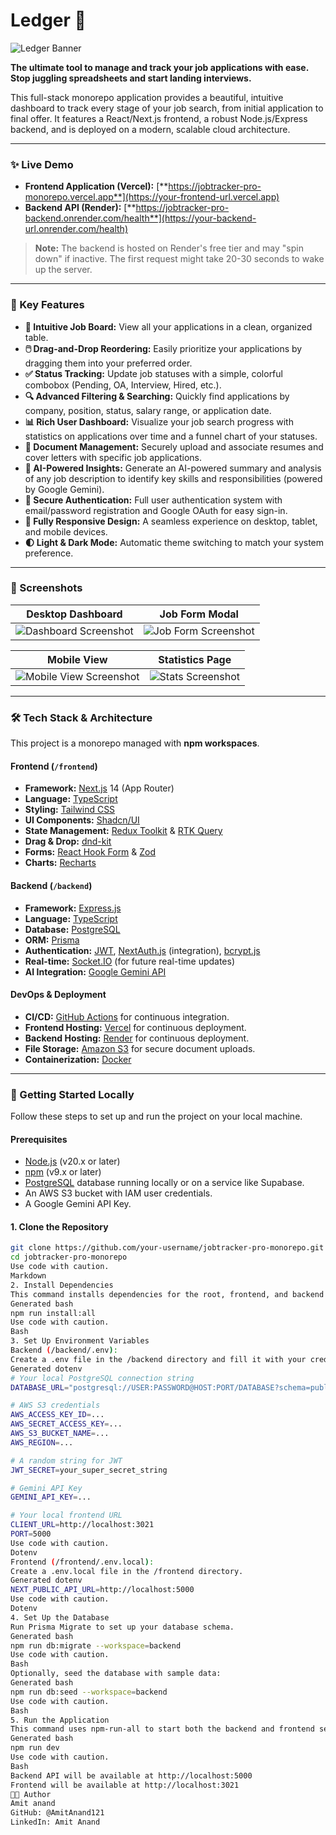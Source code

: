 # Ledger 🚀

![Ledger Banner](https://via.placeholder.com/1200x630/8DBCC7/000000?text=Ledger)

**The ultimate tool to manage and track your job applications with ease. Stop juggling spreadsheets and start landing interviews.**

This full-stack monorepo application provides a beautiful, intuitive dashboard to track every stage of your job search, from initial application to final offer. It features a React/Next.js frontend, a robust Node.js/Express backend, and is deployed on a modern, scalable cloud architecture.

---

### ✨ Live Demo

-   **Frontend Application (Vercel):** [**https://jobtracker-pro-monorepo.vercel.app**](https://your-frontend-url.vercel.app)
-   **Backend API (Render):** [**https://jobtracker-pro-backend.onrender.com/health**](https://your-backend-url.onrender.com/health)

> **Note:** The backend is hosted on Render's free tier and may "spin down" if inactive. The first request might take 20-30 seconds to wake up the server.

---

### 🌟 Key Features

*   **💼 Intuitive Job Board:** View all your applications in a clean, organized table.
*   **🖱️ Drag-and-Drop Reordering:** Easily prioritize your applications by dragging them into your preferred order.
*   **✅ Status Tracking:** Update job statuses with a simple, colorful combobox (Pending, OA, Interview, Hired, etc.).
*   **🔍 Advanced Filtering & Searching:** Quickly find applications by company, position, status, salary range, or application date.
*   **📊 Rich User Dashboard:** Visualize your job search progress with statistics on applications over time and a funnel chart of your statuses.
*   **📄 Document Management:** Securely upload and associate resumes and cover letters with specific job applications.
*   **🧠 AI-Powered Insights:** Generate an AI-powered summary and analysis of any job description to identify key skills and responsibilities (powered by Google Gemini).
*   **🔐 Secure Authentication:** Full user authentication system with email/password registration and Google OAuth for easy sign-in.
*   **📱 Fully Responsive Design:** A seamless experience on desktop, tablet, and mobile devices.
*   **🌓 Light & Dark Mode:** Automatic theme switching to match your system preference.

---

### 📸 Screenshots

| Desktop Dashboard | Job Form Modal |
| :---: | :---: |
| ![Dashboard Screenshot](https://via.placeholder.com/800x500?text=Dashboard+View) | ![Job Form Screenshot](https://via.placeholder.com/800x500?text=Job+Form+Modal) |

| Mobile View | Statistics Page |
| :---: | :---: |
| ![Mobile View Screenshot](https://via.placeholder.com/400x700?text=Mobile+View) | ![Stats Screenshot](https://via.placeholder.com/800x500?text=Statistics+Page) |


---

### 🛠️ Tech Stack & Architecture

This project is a monorepo managed with **npm workspaces**.

#### **Frontend** (`/frontend`)
-   **Framework:** [Next.js](https://nextjs.org/) 14 (App Router)
-   **Language:** [TypeScript](https://www.typescriptlang.org/)
-   **Styling:** [Tailwind CSS](https://tailwindcss.com/)
-   **UI Components:** [Shadcn/UI](https://ui.shadcn.com/)
-   **State Management:** [Redux Toolkit](https://redux-toolkit.js.org/) & [RTK Query](https://redux-toolkit.js.org/rtk-query/overview)
-   **Drag & Drop:** [dnd-kit](https://dndkit.com/)
-   **Forms:** [React Hook Form](https://react-hook-form.com/) & [Zod](https://zod.dev/)
-   **Charts:** [Recharts](https://recharts.org/)

#### **Backend** (`/backend`)
-   **Framework:** [Express.js](https://expressjs.com/)
-   **Language:** [TypeScript](https://www.typescriptlang.org/)
-   **Database:** [PostgreSQL](https://www.postgresql.org/)
-   **ORM:** [Prisma](https://www.prisma.io/)
-   **Authentication:** [JWT](https://jwt.io/), [NextAuth.js](https://next-auth.js.org/) (integration), [bcrypt.js](https://github.com/dcodeIO/bcrypt.js)
-   **Real-time:** [Socket.IO](https://socket.io/) (for future real-time updates)
-   **AI Integration:** [Google Gemini API](https://ai.google.dev/)

#### **DevOps & Deployment**
-   **CI/CD:** [GitHub Actions](https://github.com/features/actions) for continuous integration.
-   **Frontend Hosting:** [Vercel](https://vercel.com/) for continuous deployment.
-   **Backend Hosting:** [Render](https://render.com/) for continuous deployment.
-   **File Storage:** [Amazon S3](https://aws.amazon.com/s3/) for secure document uploads.
-   **Containerization:** [Docker](https://www.docker.com/)

---

### 🚀 Getting Started Locally

Follow these steps to set up and run the project on your local machine.

#### **Prerequisites**
-   [Node.js](https://nodejs.org/en/) (v20.x or later)
-   [npm](https://www.npmjs.com/) (v9.x or later)
-   [PostgreSQL](https://www.postgresql.org/download/) database running locally or on a service like Supabase.
-   An AWS S3 bucket with IAM user credentials.
-   A Google Gemini API Key.

#### **1. Clone the Repository**
```bash
git clone https://github.com/your-username/jobtracker-pro-monorepo.git
cd jobtracker-pro-monorepo
Use code with caution.
Markdown
2. Install Dependencies
This command installs dependencies for the root, frontend, and backend workspaces.
Generated bash
npm run install:all
Use code with caution.
Bash
3. Set Up Environment Variables
Backend (/backend/.env):
Create a .env file in the /backend directory and fill it with your credentials.
Generated dotenv
# Your local PostgreSQL connection string
DATABASE_URL="postgresql://USER:PASSWORD@HOST:PORT/DATABASE?schema=public"

# AWS S3 credentials
AWS_ACCESS_KEY_ID=...
AWS_SECRET_ACCESS_KEY=...
AWS_S3_BUCKET_NAME=...
AWS_REGION=...

# A random string for JWT
JWT_SECRET=your_super_secret_string

# Gemini API Key
GEMINI_API_KEY=...

# Your local frontend URL
CLIENT_URL=http://localhost:3021
PORT=5000
Use code with caution.
Dotenv
Frontend (/frontend/.env.local):
Create a .env.local file in the /frontend directory.
Generated dotenv
NEXT_PUBLIC_API_URL=http://localhost:5000
Use code with caution.
Dotenv
4. Set Up the Database
Run Prisma Migrate to set up your database schema.
Generated bash
npm run db:migrate --workspace=backend
Use code with caution.
Bash
Optionally, seed the database with sample data:
Generated bash
npm run db:seed --workspace=backend
Use code with caution.
Bash
5. Run the Application
This command uses npm-run-all to start both the backend and frontend servers concurrently.
Generated bash
npm run dev
Use code with caution.
Bash
Backend API will be available at http://localhost:5000
Frontend will be available at http://localhost:3021
👨‍💻 Author
Amit anand
GitHub: @AmitAnand121
LinkedIn: Amit Anand
